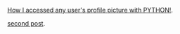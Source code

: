 [How I accessed any user's profile picture with PYTHON!](./posts/post1.html).

[second post](./posts/post2.html).
